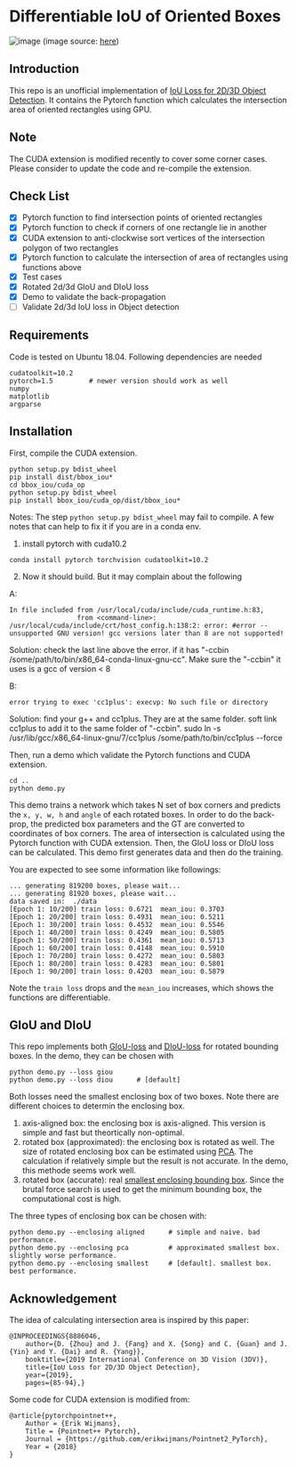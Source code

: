 # Differentiable IoU of Oriented Boxes
![image](image/iou.png "possible shape of IoU")
(image source: [here](https://stackoverflow.com/questions/11670028/area-of-intersection-of-two-rotated-rectangles))
## Introduction
This repo is an unofficial implementation of [IoU Loss for 2D/3D Object Detection](https://arxiv.org/pdf/1908.03851.pdf). It contains the Pytorch function which calculates the intersection area of oriented rectangles using GPU.

## Note
The CUDA extension is modified recently to cover some corner cases. Please consider to update the code and re-compile the extension.

## Check List
- [x] Pytorch function to find intersection points of oriented rectangles
- [x] Pytorch function to check if corners of one rectangle lie in another 
- [x] CUDA extension to anti-clockwise sort vertices of the intersection polygon of two rectangles
- [x] Pytorch function to calculate the intersection of area of rectangles using functions above
- [x] Test cases
- [x] Rotated 2d/3d GIoU and DIoU loss
- [x] Demo to validate the back-propagation
- [ ] Validate 2d/3d IoU loss in Object detection

## Requirements
Code is tested on Ubuntu 18.04. Following dependencies are needed

    cudatoolkit=10.2
    pytorch=1.5         # newer version should work as well
    numpy
    matplotlib
    argparse

## Installation

First, compile the CUDA extension.

    python setup.py bdist_wheel
    pip install dist/bbox_iou*
    cd bbox_iou/cuda_op
    python setup.py bdist_wheel
    pip install bbox_iou/cuda_op/dist/bbox_iou*

Notes:
The step `python setup.py bdist_wheel` may fail to compile. A few notes that can help to fix it if you are in a conda env.

1. install pytorch with cuda10.2
```
conda install pytorch torchvision cudatoolkit=10.2
```

2. Now it should build. But it may complain about the following

A:
```
In file included from /usr/local/cuda/include/cuda_runtime.h:83,
                 from <command-line>:
/usr/local/cuda/include/crt/host_config.h:138:2: error: #error -- unsupported GNU version! gcc versions later than 8 are not supported!
```

Solution: check the last line above the error. if it has "-ccbin /some/path/to/bin/x86_64-conda-linux-gnu-cc". Make sure the "-ccbin" it uses is a gcc of version < 8

B:
```
error trying to exec 'cc1plus': execvp: No such file or directory
```

Solution: find your g++ and cc1plus. They are at the same folder. soft link cc1plus to add it to the same folder of "-ccbin". 
sudo ln -s  /usr/lib/gcc/x86_64-linux-gnu/7/cc1plus /some/path/to/bin/cc1plus --force


Then, run a demo which validate the Pytorch functions and CUDA extension.

    cd ..
    python demo.py

This demo trains a network which takes N set of box corners and predicts the `x, y, w, h` and `angle` of each rotated boxes. In order to do the back-prop, the predicted box parameters and the GT are converted to coordinates of box corners. The area of intersection is calculated using the Pytorch function with CUDA extension. Then, the GIoU loss or DIoU loss can be calculated. This demo first generates data and then do the training.

You are expected to see some information like followings:

    ... generating 819200 boxes, please wait...
    ... generating 81920 boxes, please wait...
    data saved in:  ./data
    [Epoch 1: 10/200] train loss: 0.6721  mean_iou: 0.3703
    [Epoch 1: 20/200] train loss: 0.4931  mean_iou: 0.5211
    [Epoch 1: 30/200] train loss: 0.4532  mean_iou: 0.5546
    [Epoch 1: 40/200] train loss: 0.4249  mean_iou: 0.5805
    [Epoch 1: 50/200] train loss: 0.4361  mean_iou: 0.5713
    [Epoch 1: 60/200] train loss: 0.4148  mean_iou: 0.5910
    [Epoch 1: 70/200] train loss: 0.4272  mean_iou: 0.5803
    [Epoch 1: 80/200] train loss: 0.4283  mean_iou: 0.5801
    [Epoch 1: 90/200] train loss: 0.4203  mean_iou: 0.5879

Note the `train loss` drops and the `mean_iou` increases, which shows the functions are differentiable.

## GIoU and DIoU
This repo implements both [GIoU-loss](https://giou.stanford.edu/GIoU.pdf) and [DIoU-loss](https://arxiv.org/abs/1911.08287) for rotated bounding boxes. In the demo, they can be chosen with 

    python demo.py --loss giou      
    python demo.py --loss diou      # [default]

Both losses need the smallest enclosing box of two boxes. Note there are different choices to determin the enclosing box. 

1. axis-aligned box: the enclosing box is axis-aligned. This version is simple and fast but theortically non-optimal.
2. rotated box (approximated): the enclosing box is rotated as well. The size of rotated enclosing box can be estimated using [PCA](https://en.wikipedia.org/wiki/Principal_component_analysis). The calculation if relatively simple but the result is not accurate. In the demo, this methode seems work well.
3. rotated box (accurate): real [smallest enclosing bounding box](https://en.wikipedia.org/wiki/Minimum_bounding_box). Since the brutal force search is used to get the minimum bounding box, the computational cost is high.

The three types of enclosing box can be chosen with:

    python demo.py --enclosing aligned      # simple and naive. bad performance.
    python demo.py --enclosing pca          # approximated smallest box. slightly worse performance.
    python demo.py --enclosing smallest     # [default]. smallest box. best performance.

## Acknowledgement
The idea of calculating intersection area is inspired by this paper:

    @INPROCEEDINGS{8886046,
        author={D. {Zhou} and J. {Fang} and X. {Song} and C. {Guan} and J. {Yin} and Y. {Dai} and R. {Yang}},
        booktitle={2019 International Conference on 3D Vision (3DV)}, 
        title={IoU Loss for 2D/3D Object Detection}, 
        year={2019},
        pages={85-94},}

Some code for CUDA extension is modified from:

    @article{pytorchpointnet++,
        Author = {Erik Wijmans},
        Title = {Pointnet++ Pytorch},
        Journal = {https://github.com/erikwijmans/Pointnet2_PyTorch},
        Year = {2018}
    }

